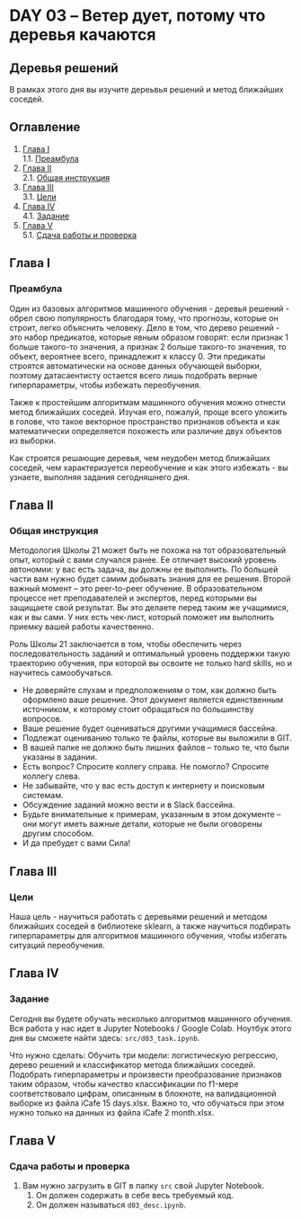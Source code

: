 # DAY 03 – Ветер дует, потому что деревья качаются
## Деревья решений
В рамках этого дня вы изучите дереьвья решений и метод ближайших соседей.

## Оглавление

1. [Глава I](#глава-i) \
    1.1. [Преамбула](#преамбула)
2. [Глава II](#глава-ii) \
    2.1. [Общая инструкция](#общая-инструкция)
3. [Глава III](#глава-iii) \
    3.1. [Цели](#цели)
4. [Глава IV](#глава-iv) \
    4.1. [Задание](#задание)
5. [Глава V](#глава-v) \
    5.1. [Сдача работы и проверка](#сдача-работы-и-проверка)

## Глава I
### Преамбула

Один из базовых алгоритмов машинного обучения - деревья решений - обрел свою популярность благодаря тому, что прогнозы, которые он строит, легко объяснить человеку. Дело в том, что дерево решений - это набор предикатов, которые явным образом говорят: если признак 1 больше такого-то значения, а признак 2 больше такого-то значения, то объект, вероятнее всего, принадлежит к классу 0. Эти предикаты строятся автоматически на основе данных обучающей выборки, поэтому датасаентисту остается всего лишь подобрать верные гиперпараметры, чтобы избежать переобучения.

Также к простейшим алгоритмам машинного обучения можно отнести метод ближайших соседей. Изучая его, пожалуй, проще всего уложить в голове, что такое векторное пространство признаков объекта и как математически определяется похожесть или различие двух объектов из выборки.

Как строятся решающие деревья, чем неудобен метод ближайших соседей, чем характеризуется переобучение и как этого избежать - вы узнаете, выполняя задания сегодняшнего дня.


## Глава II
### Общая инструкция

Методология Школы 21 может быть не похожа на тот образовательный опыт, который с вами случался ранее. Ее отличает высокий уровень автономии: у вас есть задача, вы должны ее выполнить. По большей части вам нужно будет самим добывать знания для ее решения. Второй важный момент – это peer-to-peer обучение. В образовательном процессе нет преподавателей и экспертов, перед которыми вы защищаете свой результат. Вы это делаете перед таким же учащимися, как и вы сами. У них есть чек-лист, который поможет им выполнить приемку вашей работы качественно.

Роль Школы 21 заключается в том, чтобы обеспечить через последовательность заданий и оптимальный уровень поддержки такую траекторию обучения, при которой вы освоите не только hard skills, но и научитесь самообучаться.

* Не доверяйте слухам и предположениям о том, как должно быть оформлено ваше решение. Этот документ является единственным источником, к которому стоит обращаться по большинству вопросов.
* Ваше решение будет оцениваться другими учащимися бассейна.
* Подлежат оцениванию только те файлы, которые вы выложили в GIT.
* В вашей папке не должно быть лишних файлов – только те, что были указаны в задании.
* Есть вопрос? Спросите коллегу справа. Не помогло? Спросите коллегу слева.
* Не забывайте, что у вас есть доступ к интернету и поисковым системам.
* Обсуждение заданий можно вести и в Slack бассейна.
* Будьте внимательные к примерам, указанным в этом документе – они могут иметь важные детали, которые не были оговорены другим способом.
* И да пребудет с вами Сила!



## Глава III
### Цели

Наша цель - научиться работать с деревьями решений и методом ближайших соседей в библиотеке sklearn, а также научиться подбирать гиперпараметры для алгоритмов машинного обучения, чтобы избегать ситуаций переобучения.


## Глава IV
### Задание

Сегодня вы будете обучать несколько алгоритмов машинного обучения. Вся работа у нас идет в Jupyter Notebooks / Google Colab. Ноутбук этого дня вы сможете найти здесь: `src/d03_task.ipynb`.


Что нужно сделать:
Обучить три модели: логистическую регрессию, дерево решений и классификатор метода ближайших соседей. Подобрать гиперпараметры и произвести преобразование признаков таким образом, чтобы качество классификации по f1-мере соответствовало цифрам, описанным в блокноте, на валидационной выборке из файла iCafe 15 days.xlsx. Важно то, что обучаться при этом нужно только на данных из файла iCafe 2 month.xlsx.



## Глава V
### Сдача работы и проверка

1. Вам нужно загрузить в GIT в папку `src` свой Jupyter Notebook.
    1. Он должен содержать в себе весь требуемый код.
    2. Он должен называться `d03_desc.ipynb`.

